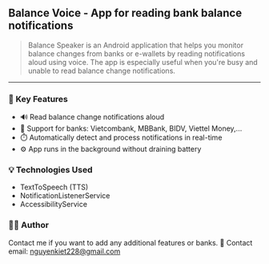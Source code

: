 ## Balance Voice - App for reading bank balance notifications
> Balance Speaker is an Android application that helps you monitor balance changes from banks or e-wallets by reading notifications aloud using voice. The app is especially useful when you're busy and unable to read balance change notifications.
---
### 🚀 Key Features
- 🔊 Read balance change notifications aloud
- 🏦 Support for banks: Vietcombank, MBBank, BIDV, Viettel Money,...
- ⏱️ Automatically detect and process notifications in real-time
- ⚙️ App runs in the background without draining battery
### 💡 Technologies Used
- TextToSpeech (TTS)
- NotificationListenerService
- AccessibilityService

### 👨‍💻 Author
Contact me if you want to add any additional features or banks.
📧 Contact email: nguyenkiet228@gmail.com
